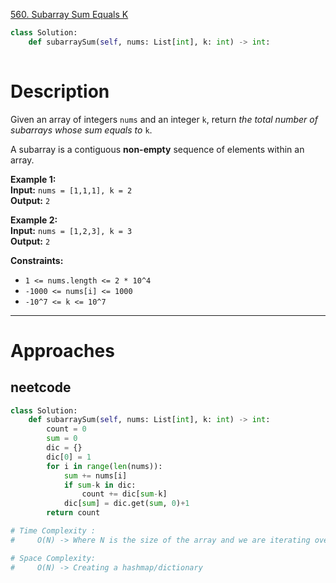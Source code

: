 [560. Subarray Sum Equals K](https://leetcode.com/problems/subarray-sum-equals-k/)

```python
class Solution:
    def subarraySum(self, nums: List[int], k: int) -> int:
        
```

# Description

Given an array of integers `nums` and an integer `k`, return _the total number of subarrays whose sum equals to_ `k`.

A subarray is a contiguous **non-empty** sequence of elements within an array.

**Example 1:**  
**Input:** `nums = [1,1,1], k = 2`  
**Output:** `2`  

**Example 2:**  
**Input:** `nums = [1,2,3], k = 3`  
**Output:** `2`  

**Constraints:**
- `1 <= nums.length <= 2 * 10^4`
- `-1000 <= nums[i] <= 1000`
- `-10^7 <= k <= 10^7`

---


# Approaches


## neetcode

```python
class Solution:
    def subarraySum(self, nums: List[int], k: int) -> int:
        count = 0
        sum = 0
        dic = {}
        dic[0] = 1
        for i in range(len(nums)):
            sum += nums[i]
            if sum-k in dic:
                count += dic[sum-k]
            dic[sum] = dic.get(sum, 0)+1
        return count

# Time Complexity :
#     O(N) -> Where N is the size of the array and we are iterating over the array once

# Space Complexity:
#     O(N) -> Creating a hashmap/dictionary

```